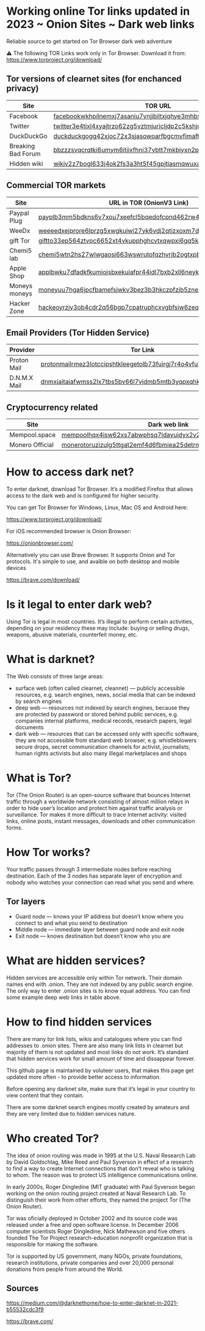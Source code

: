 # Working online Tor links updated in 2023 ~ Onion Sites ~ Dark web links
Reliable source to get started on Tor Browser dark web adventure


:warning: The following TOR Links work only in Tor Browser. Download it from: https://www.torproject.org/download/



## Tor versions of clearnet sites (for enchanced privacy)

| Site | TOR URL |
| --- | --- |
| Facebook | [facebookwkhpilnemxj7asaniu7vnjjbiltxjqhye3mhbshg7kx5tfyd.onion](http://facebookwkhpilnemxj7asaniu7vnjjbiltxjqhye3mhbshg7kx5tfyd.onion) |
| Twitter | [twitter3e4tixl4xyajtrzo62zg5vztmjuricljdp2c5kshju4avyoid.onion](https://twitter3e4tixl4xyajtrzo62zg5vztmjuricljdp2c5kshju4avyoid.onion) |
| DuckDuckGo | [duckduckgogg42xjoc72x3sjasowoarfbgcmvfimaftt6twagswzczad.onion](https://duckduckgogg42xjoc72x3sjasowoarfbgcmvfimaftt6twagswzczad.onion) |
| Breaking Bad Forum | [bbzzzsvqcrqtki6umym6itiixfhni37ybtt7mkbjyxn2pgllzxf2qgyd.onion](http://bbzzzsvqcrqtki6umym6itiixfhni37ybtt7mkbjyxn2pgllzxf2qgyd.onion) |
| Hidden wiki | [wikiv2z7bogl633j4ok2fs3a3ht5f45gpjtiasmqwuxacclxek4u47qd.onion](http://wikiv2z7bogl633j4ok2fs3a3ht5f45gpjtiasmqwuxacclxek4u47qd.onion) |


## Commercial TOR markets

| Site | URL in TOR (OnionV3 Link) |
| --- | --- |
| Paypal Plug | [payplb3mm5bdkns6v7xou7xeefcl5bqedofcpnd462rw4gm4xbbwfpad.onion](http://payplb3mm5bdkns6v7xou7xeefcl5bqedofcpnd462rw4gm4xbbwfpad.onion) |
| WeeDx | [weeeedxejprore6lprzg5xwgkujwi27yk6vdj2qtizxoxm7dqe52vaid.onion](http://weeeedxejprore6lprzg5xwgkujwi27yk6vdj2qtizxoxm7dqe52vaid.onion) |
| gift Tor | [giftto33ep564ztvpc6652xt4vkupphghcvtxqwpxi6gq5k2fmjd4zid.onion](http://giftto33ep564ztvpc6652xt4vkupphghcvtxqwpxi6gq5k2fmjd4zid.onion) |
| Chemi5 lab | [chemi5wtn2hs27wlwgaosi663wswrutofqzhvrjb2ogtxpb42gezebqd.onion](http://chemi5wtn2hs27wlwgaosi663wswrutofqzhvrjb2ogtxpb42gezebqd.onion) |
| Apple Shop | [applbwku7dfadkfkumiojsbxekuiafpr44idl7bxb2xll6neykvx35id.onion](http://applbwku7dfadkfkumiojsbxekuiafpr44idl7bxb2xll6neykvx35id.onion) |
| Moneys moneys | [moneyuu7hga6jpcfbamefsjwkv3bez3b3hkczpfzjb5zneunpqdh2uyd.onion](http://moneyuu7hga6jpcfbamefsjwkv3bez3b3hkczpfzjb5zneunpqdh2uyd.onion) |
| Hacker Zone | [hackeoyrzjy3ob4cdr2q56bgp7cpatruphcxvgbfsiw6zeqcc36e4ryd.onion](http://hackeoyrzjy3ob4cdr2q56bgp7cpatruphcxvgbfsiw6zeqcc36e4ryd.onion) |


## Email Providers (Tor Hidden Service)

| Provider | Tor Link |
| --- | --- |
| Proton Mail | [protonmailrmez3lotccipshtkleegetolb73fuirgj7r4o4vfu7ozyd.onion](http://protonmailrmez3lotccipshtkleegetolb73fuirgj7r4o4vfu7ozyd.onion) |
| D.N.M.X Mail | [dnmxjaitaiafwmss2lx7tbs5bv66l7vjdmb5mtb3yqpxqhk3it5zivad.onion](http://dnmxjaitaiafwmss2lx7tbs5bv66l7vjdmb5mtb3yqpxqhk3it5zivad.onion) |


## Cryptocurrency related

| Site | Dark web link |
| --- | --- |
| Mempool.space | [mempoolhqx4isw62xs7abwphsq7ldayuidyx2v2oethdhhj6mlo2r6ad.onion](http://mempoolhqx4isw62xs7abwphsq7ldayuidyx2v2oethdhhj6mlo2r6ad.onion) |
| Monero Official | [monerotoruzizulg5ttgat2emf4d6fbmiea25detrmmy7erypseyteyd.onion](http://monerotoruzizulg5ttgat2emf4d6fbmiea25detrmmy7erypseyteyd.onion) |

# How to access dark net?

To enter darknet, download Tor Browser. It’s a modified Firefox that allows access to the dark web and is configured for higher security.

You can get Tor Browser for Windows, Linux, Mac OS and Android here:

https://www.torproject.org/download/

For iOS recommended browser is Onion Browser:

https://onionbrowser.com/

Alternatively you can use Brave Browser. It supports Onion and Tor protocols.
It's simple to use, and avaible on both desktop and mobile devices

https://brave.com/download/

# Is it legal to enter dark web?

Using Tor is legal in most countries. It’s illegal to perform certain activities, depending on your residency these may include: buying or selling drugs, weapons, abusive materials, counterfeit money, etc.

# What is darknet?

The Web consists of three large areas:

- surface web (often called clearnet, cleannet) — publicly accessible resources, e.g. search engines, news, social media that can be indexed by search engines
- deep web — resources not indexed by search engines, because they are protected by password or stored behind public services, e.g. companies internal platforms, medical records, research papers, legal documents
- dark web — resources that can be accessed only with specific software, they are not accessible from standard web browser, e.g. whistleblowers secure drops, secret communication channels for activist, journalists, human rights activists but also many illegal marketplaces and shops


# What is Tor?

Tor (The Onion Router) is an open-source software that bounces Internet traffic through a worldwide network consisting of almost million relays in order to hide user’s location and protect him against traffic analysis or surveillance. Tor makes it more difficult to trace Internet activity: visited links, online posts, instant messages, downloads and other communication forms.

# How Tor works?

Your traffic passes through 3 intermediate nodes before reaching destination. Each of the 3 nodes has separate layer of encryption and nobody who watches your connection can read what you send and where.


## Tor layers

- Guard node — knows your IP address but doesn’t know where you connect to and what you send to destination
- Middle node — immediate layer between guard node and exit node
- Exit node — knows destination but doesn’t know who you are



# What are hidden services?

Hidden services are accessible only within Tor network. Their domain names end with .onion. They are not indexed by any public search engine. The only way to enter .onion sites is to know equal address. You can find some example deep web links in table above.




# How to find hidden services

There are many tor link lists, wikis and catalogues where you can find addresses to .onion sites. There are also many link lists in clearnet but majority of them is not updated and most links do not work. It’s standard that hidden services work for small amount of time and dissappear forever.

This github page is maintained by voluteer users, that makes this page get updated more often - to provide better access to information.

Before opening any darknet site, make sure that it’s legal in your country to view content that they contain.

There are some darknet search engines mostly created by amateurs and they are very limited due to hidden services nature.



# Who created Tor?

The idea of onion routing was made in 1995 at the U.S. Naval Research Lab by David Goldschlag, Mike Reed and Paul Syverson in effect of a research to find a way to create Internet connections that don’t reveal who is talking to whom. The reason was to protect US intelligence communications online.

In early 2000s, Roger Dingledine (MIT graduate) with Paul Syverson began working on the onion routing project created at Naval Research Lab. To distinguish their work from other efforts, they named the project Tor (The Onion Router).

Tor was oficially deployed in October 2002 and its source code was released under a free and open software license. In December 2006 computer scientists Roger Dingledine, Nick Mathewson and five others founded The Tor Project research-education nonprofit organization that is responsible for making the software.

Tor is supported by US government, many NGOs, private foundations, research institutions, private companies and over 20,000 personal donations from people from around the World.

## Sources

https://medium.com/@darknethome/how-to-enter-darknet-in-2021-b55532cdc3f9

https://brave.com/
